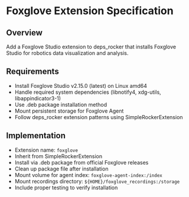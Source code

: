 # Foxglove Extension Specification

## Overview
Add a Foxglove Studio extension to deps_rocker that installs Foxglove Studio for robotics data visualization and analysis.

## Requirements
- Install Foxglove Studio v2.15.0 (latest) on Linux amd64
- Handle required system dependencies (libnotify4, xdg-utils, libappindicator3-1)
- Use .deb package installation method
- Mount persistent storage for Foxglove Agent
- Follow deps_rocker extension patterns using SimpleRockerExtension

## Implementation
- Extension name: `foxglove`
- Inherit from SimpleRockerExtension
- Install via .deb package from official Foxglove releases
- Clean up package file after installation
- Mount volume for agent index: `foxglove-agent-index:/index`
- Mount recordings directory: `${HOME}/foxglove_recordings:/storage`
- Include proper testing to verify installation